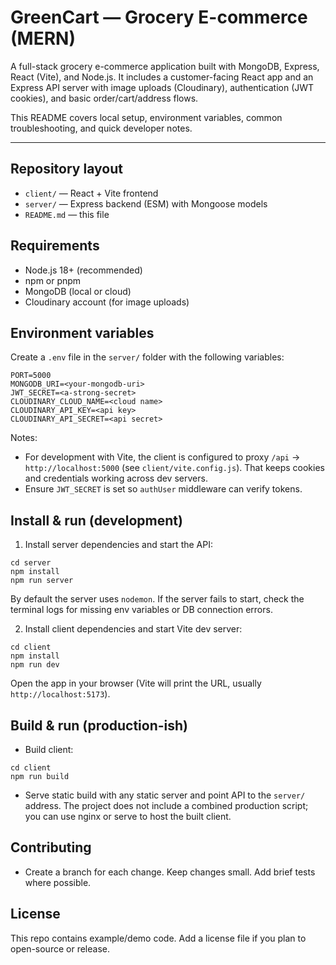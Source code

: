 
# GreenCart — Grocery E-commerce (MERN)

A full-stack grocery e-commerce application built with MongoDB, Express, React (Vite), and Node.js. It includes a customer-facing React app and an Express API server with image uploads (Cloudinary), authentication (JWT cookies), and basic order/cart/address flows.

This README covers local setup, environment variables, common troubleshooting, and quick developer notes.

---

## Repository layout

- `client/` — React + Vite frontend
- `server/` — Express backend (ESM) with Mongoose models
- `README.md` — this file


## Requirements

- Node.js 18+ (recommended)
- npm or pnpm
- MongoDB (local or cloud)
- Cloudinary account (for image uploads)


## Environment variables

Create a `.env` file in the `server/` folder with the following variables:

```
PORT=5000
MONGODB_URI=<your-mongodb-uri>
JWT_SECRET=<a-strong-secret>
CLOUDINARY_CLOUD_NAME=<cloud name>
CLOUDINARY_API_KEY=<api key>
CLOUDINARY_API_SECRET=<api secret>
```

Notes:
- For development with Vite, the client is configured to proxy `/api` → `http://localhost:5000` (see `client/vite.config.js`). That keeps cookies and credentials working across dev servers.
- Ensure `JWT_SECRET` is set so `authUser` middleware can verify tokens.


## Install & run (development)

1. Install server dependencies and start the API:

```pwsh
cd server
npm install
npm run server
```

By default the server uses `nodemon`. If the server fails to start, check the terminal logs for missing env variables or DB connection errors.

2. Install client dependencies and start Vite dev server:

```pwsh
cd client
npm install
npm run dev
```

Open the app in your browser (Vite will print the URL, usually `http://localhost:5173`).


## Build & run (production-ish)

- Build client:

```pwsh
cd client
npm run build
```

- Serve static build with any static server and point API to the `server/` address. The project does not include a combined production script; you can use nginx or serve to host the built client.

## Contributing

- Create a branch for each change. Keep changes small. Add brief tests where possible.


## License

This repo contains example/demo code. Add a license file if you plan to open-source or release.

